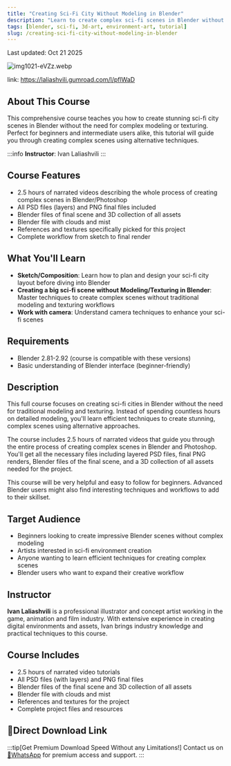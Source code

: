```yaml
---
title: "Creating Sci-Fi City Without Modeling in Blender"
description: "Learn to create complex sci-fi scenes in Blender without modeling or texturing. Complete with 2.5 hours of tutorials, assets, and resources."
tags: [blender, sci-fi, 3d-art, environment-art, tutorial]
slug: /creating-sci-fi-city-without-modeling-in-blender
---
```


Last updated: Oct 21 2025

![img1021-eVZz.webp](https://list.ucards.store/d/img/img1021-eVZz.webp)

link: https://laliashvili.gumroad.com/l/pflWaD
## About This Course

This comprehensive course teaches you how to create stunning sci-fi city scenes in Blender without the need for complex modeling or texturing. Perfect for beginners and intermediate users alike, this tutorial will guide you through creating complex scenes using alternative techniques.

:::info
**Instructor**: Ivan Laliashvili
:::

## Course Features

- 2.5 hours of narrated videos describing the whole process of creating complex scenes in Blender/Photoshop
- All PSD files (layers) and PNG final files included
- Blender files of final scene and 3D collection of all assets
- Blender file with clouds and mist
- References and textures specifically picked for this project
- Complete workflow from sketch to final render

## What You'll Learn

- **Sketch/Composition**: Learn how to plan and design your sci-fi city layout before diving into Blender
- **Creating a big sci-fi scene without Modeling/Texturing in Blender**: Master techniques to create complex scenes without traditional modeling and texturing workflows
- **Work with camera**: Understand camera techniques to enhance your sci-fi scenes

## Requirements

- Blender 2.81-2.92 (course is compatible with these versions)
- Basic understanding of Blender interface (beginner-friendly)

## Description

This full course focuses on creating sci-fi cities in Blender without the need for traditional modeling and texturing. Instead of spending countless hours on detailed modeling, you'll learn efficient techniques to create stunning, complex scenes using alternative approaches.

The course includes 2.5 hours of narrated videos that guide you through the entire process of creating complex scenes in Blender and Photoshop. You'll get all the necessary files including layered PSD files, final PNG renders, Blender files of the final scene, and a 3D collection of all assets needed for the project.

This course will be very helpful and easy to follow for beginners. Advanced Blender users might also find interesting techniques and workflows to add to their skillset.

## Target Audience

- Beginners looking to create impressive Blender scenes without complex modeling
- Artists interested in sci-fi environment creation
- Anyone wanting to learn efficient techniques for creating complex scenes
- Blender users who want to expand their creative workflow

## Instructor

**Ivan Laliashvili** is a professional illustrator and concept artist working in the game, animation and film industry. With extensive experience in creating digital environments and assets, Ivan brings industry knowledge and practical techniques to this course.

## Course Includes

- 2.5 hours of narrated video tutorials
- All PSD files (with layers) and PNG final files
- Blender files of the final scene and 3D collection of all assets
- Blender file with clouds and mist
- References and textures for the project
- Complete project files and resources


## 🚀Direct Download Link
:::tip[Get Premium Download Speed Without any Limitations!]
Contact us on [💬WhatsApp](https://wa.me/+861323761083) for premium  access and support.
:::
